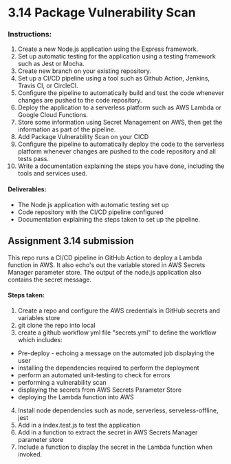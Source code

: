 # 3.14 Package Vulnerability Scan


### Instructions:

1. Create a new Node.js application using the Express framework.
2. Set up automatic testing for the application using a testing framework such as Jest or Mocha.
3. Create new branch on your existing repository.
4. Set up a CI/CD pipeline using a tool such as Github Action, Jenkins, Travis CI, or CircleCI.
5. Configure the pipeline to automatically build and test the code whenever changes are pushed to the code repository.
6. Deploy the application to a serverless platform such as AWS Lambda or Google Cloud Functions.
7. Store some information using Secret Management on AWS, then get the information as part of the pipeline.
8. Add Package Vulnerability Scan on your CICD
9. Configure the pipeline to automatically deploy the code to the serverless platform whenever changes are pushed to the code repository and all tests pass.
10. Write a documentation explaining the steps you have done, including the tools and services used.

#### Deliverables:

- The Node.js application with automatic testing set up
- Code repository with the CI/CD pipeline configured
- Documentation explaining the steps taken to set up the pipeline.

## Assignment 3.14 submission

This repo runs a CI/CD pipeline in GitHub Action to deploy a Lambda function in AWS.  It also echo's out the variable stored in AWS Secrets Manager parameter store.  The output of the node.js application also contains the secret message.

#### Steps taken:
1. Create a repo and configure the AWS credentials in GitHub secrets and variables store
2. git clone the repo into local
3. create a github workflow yml file "secrets.yml" to define the workflow which includes:
- Pre-deploy - echoing a message on the automated job displaying the user 
- installing the dependencies required to perform the deployment
- perform an automated unit-testing to check for errors
- performing a vulnerability scan
- displaying the secrets from AWS Secrets Parameter Store
- deploying the Lambda function into AWS
4. Install node dependencies such as node, serverless, serveless-offline, jest
5. Add in a index.test.js to test the application
6. Add in a function to extract the secret in AWS Secrets Manager parameter store
7. Include a function to display the secret in the Lambda function when invoked.